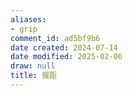 ```yaml
---
aliases:
- grip
comment_id: ad5bf9b6
date created: 2024-07-14
date modified: 2025-02-06
draw: null
title: 握距
---
```

